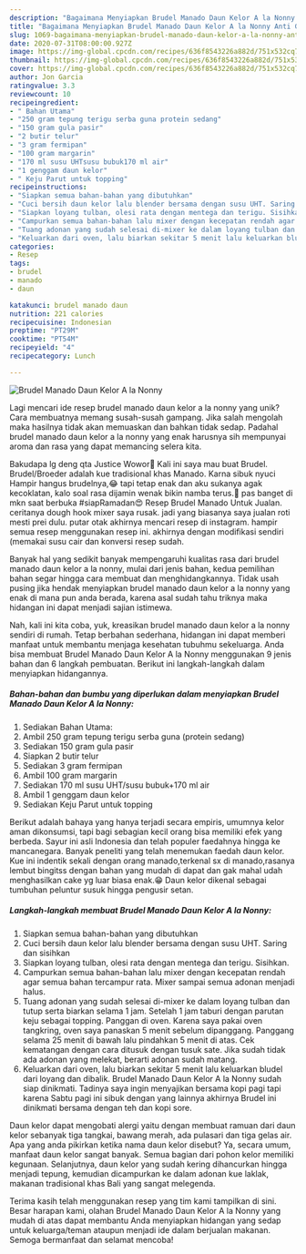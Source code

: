 ```yaml
---
description: "Bagaimana Menyiapkan Brudel Manado Daun Kelor A la Nonny Anti Gagal"
title: "Bagaimana Menyiapkan Brudel Manado Daun Kelor A la Nonny Anti Gagal"
slug: 1069-bagaimana-menyiapkan-brudel-manado-daun-kelor-a-la-nonny-anti-gagal
date: 2020-07-31T08:00:00.927Z
image: https://img-global.cpcdn.com/recipes/636f8543226a882d/751x532cq70/brudel-manado-daun-kelor-a-la-nonny-foto-resep-utama.jpg
thumbnail: https://img-global.cpcdn.com/recipes/636f8543226a882d/751x532cq70/brudel-manado-daun-kelor-a-la-nonny-foto-resep-utama.jpg
cover: https://img-global.cpcdn.com/recipes/636f8543226a882d/751x532cq70/brudel-manado-daun-kelor-a-la-nonny-foto-resep-utama.jpg
author: Jon Garcia
ratingvalue: 3.3
reviewcount: 10
recipeingredient:
- " Bahan Utama"
- "250 gram tepung terigu serba guna protein sedang"
- "150 gram gula pasir"
- "2 butir telur"
- "3 gram fermipan"
- "100 gram margarin"
- "170 ml susu UHTsusu bubuk170 ml air"
- "1 genggam daun kelor"
- " Keju Parut untuk topping"
recipeinstructions:
- "Siapkan semua bahan-bahan yang dibutuhkan"
- "Cuci bersih daun kelor lalu blender bersama dengan susu UHT. Saring dan sisihkan"
- "Siapkan loyang tulban, olesi rata dengan mentega dan terigu. Sisihkan."
- "Campurkan semua bahan-bahan lalu mixer dengan kecepatan rendah agar semua bahan tercampur rata. Mixer sampai semua adonan menjadi halus."
- "Tuang adonan yang sudah selesai di-mixer ke dalam loyang tulban dan tutup serta biarkan selama 1 jam. Setelah 1 jam taburi dengan parutan keju sebagai topping. Panggan di oven. Karena saya pakai oven tangkring, oven saya panaskan 5 menit sebelum dipanggang. Panggang selama 25 menit di bawah lalu pindahkan 5 menit di atas. Cek kematangan dengan cara ditusuk dengan tusuk sate. Jika sudah tidak ada adonan yang melekat, berarti adonan sudah matang."
- "Keluarkan dari oven, lalu biarkan sekitar 5 menit lalu keluarkan bludel dari loyang dan dibalik. Brudel Manado Daun Kelor A la Nonny sudah siap dinikmati. Tadinya saya ingin menyajikan bersama kopi pagi tapi karena Sabtu pagi ini sibuk dengan yang lainnya akhirnya Brudel ini dinikmati bersama dengan teh dan kopi sore."
categories:
- Resep
tags:
- brudel
- manado
- daun

katakunci: brudel manado daun 
nutrition: 221 calories
recipecuisine: Indonesian
preptime: "PT29M"
cooktime: "PT54M"
recipeyield: "4"
recipecategory: Lunch

---
```



![Brudel Manado Daun Kelor A la Nonny](https://img-global.cpcdn.com/recipes/636f8543226a882d/751x532cq70/brudel-manado-daun-kelor-a-la-nonny-foto-resep-utama.jpg)

Lagi mencari ide resep brudel manado daun kelor a la nonny yang unik? Cara membuatnya memang susah-susah gampang. Jika salah mengolah maka hasilnya tidak akan memuaskan dan bahkan tidak sedap. Padahal brudel manado daun kelor a la nonny yang enak harusnya sih mempunyai aroma dan rasa yang dapat memancing selera kita.

Bakudapa lg deng qta Justice Wowor🤗 Kali ini saya mau buat Brudel. Brudel/Broeder adalah kue tradisional khas Manado. Karna sibuk nyuci Hampir hangus brudelnya,😂 tapi tetap enak dan aku sukanya agak kecoklatan, kalo soal rasa dijamin wenak bikin namba terus.🤤 pas banget di mkn saat berbuka #siapRamadan😍 Resep Brudel Manado Untuk Jualan. ceritanya dough hook mixer saya rusak. jadi yang biasanya saya jualan roti mesti prei dulu. putar otak akhirnya mencari resep di instagram. hampir semua resep menggunakan resep ini. akhirnya dengan modifikasi sendiri (memakai susu cair dan konversi resep sudah.

Banyak hal yang sedikit banyak mempengaruhi kualitas rasa dari brudel manado daun kelor a la nonny, mulai dari jenis bahan, kedua pemilihan bahan segar hingga cara membuat dan menghidangkannya. Tidak usah pusing jika hendak menyiapkan brudel manado daun kelor a la nonny yang enak di mana pun anda berada, karena asal sudah tahu triknya maka hidangan ini dapat menjadi sajian istimewa.


Nah, kali ini kita coba, yuk, kreasikan brudel manado daun kelor a la nonny sendiri di rumah. Tetap berbahan sederhana, hidangan ini dapat memberi manfaat untuk membantu menjaga kesehatan tubuhmu sekeluarga. Anda bisa membuat Brudel Manado Daun Kelor A la Nonny menggunakan 9 jenis bahan dan 6 langkah pembuatan. Berikut ini langkah-langkah dalam menyiapkan hidangannya.

<!--inarticleads1-->

##### Bahan-bahan dan bumbu yang diperlukan dalam menyiapkan Brudel Manado Daun Kelor A la Nonny:

1. Sediakan  Bahan Utama:
1. Ambil 250 gram tepung terigu serba guna (protein sedang)
1. Sediakan 150 gram gula pasir
1. Siapkan 2 butir telur
1. Sediakan 3 gram fermipan
1. Ambil 100 gram margarin
1. Sediakan 170 ml susu UHT/susu bubuk+170 ml air
1. Ambil 1 genggam daun kelor
1. Sediakan  Keju Parut untuk topping


Berikut adalah bahaya yang hanya terjadi secara empiris, umumnya kelor aman dikonsumsi, tapi bagi sebagian kecil orang bisa memiliki efek yang berbeda. Sayur ini asli Indonesia dan telah populer faedahnya hingga ke mancanegara. Banyak peneliti yang telah menemukan faedah daun kelor. Kue ini indentik sekali dengan orang manado,terkenal sx di manado,rasanya lembut bingitss dengan bahan yang mudah di dapat dan gak mahal udah menghasilkan cake yg luar biasa enak.😁 Daun kelor dikenal sebagai tumbuhan peluntur susuk hingga pengusir setan. 

<!--inarticleads2-->

##### Langkah-langkah membuat Brudel Manado Daun Kelor A la Nonny:

1. Siapkan semua bahan-bahan yang dibutuhkan
1. Cuci bersih daun kelor lalu blender bersama dengan susu UHT. Saring dan sisihkan
1. Siapkan loyang tulban, olesi rata dengan mentega dan terigu. Sisihkan.
1. Campurkan semua bahan-bahan lalu mixer dengan kecepatan rendah agar semua bahan tercampur rata. Mixer sampai semua adonan menjadi halus.
1. Tuang adonan yang sudah selesai di-mixer ke dalam loyang tulban dan tutup serta biarkan selama 1 jam. Setelah 1 jam taburi dengan parutan keju sebagai topping. Panggan di oven. Karena saya pakai oven tangkring, oven saya panaskan 5 menit sebelum dipanggang. Panggang selama 25 menit di bawah lalu pindahkan 5 menit di atas. Cek kematangan dengan cara ditusuk dengan tusuk sate. Jika sudah tidak ada adonan yang melekat, berarti adonan sudah matang.
1. Keluarkan dari oven, lalu biarkan sekitar 5 menit lalu keluarkan bludel dari loyang dan dibalik. Brudel Manado Daun Kelor A la Nonny sudah siap dinikmati. Tadinya saya ingin menyajikan bersama kopi pagi tapi karena Sabtu pagi ini sibuk dengan yang lainnya akhirnya Brudel ini dinikmati bersama dengan teh dan kopi sore.


Daun kelor dapat mengobati alergi yaitu dengan membuat ramuan dari daun kelor sebanyak tiga tangkai, bawang merah, ada pulasari dan tiga gelas air. Apa yang anda pikirkan ketika nama daun kelor disebut? Ya, secara umum, manfaat daun kelor sangat banyak. Semua bagian dari pohon kelor memiliki kegunaan. Selanjutnya, daun kelor yang sudah kering dihancurkan hingga menjadi tepung, kemudian dicampurkan ke dalam adonan kue laklak, makanan tradisional khas Bali yang sangat melegenda. 

Terima kasih telah menggunakan resep yang tim kami tampilkan di sini. Besar harapan kami, olahan Brudel Manado Daun Kelor A la Nonny yang mudah di atas dapat membantu Anda menyiapkan hidangan yang sedap untuk keluarga/teman ataupun menjadi ide dalam berjualan makanan. Semoga bermanfaat dan selamat mencoba!
